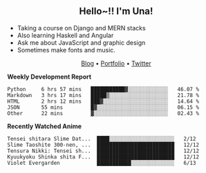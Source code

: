 <h2 align="center">
  Hello~!! I'm Una!
</h2>

- Taking a course on Django and MERN stacks
- Also learning Haskell and Angular
- Ask me about JavaScript and graphic design
- Sometimes make fonts and music.

<p align="center">
  <a href="https://anarchy.website/">Blog</a> &bull;
  <a href="https://una-ada.github.io/">Portfolio</a> &bull;
  <a href="https://twitter.com/unaxiii">Twitter</a>
</p>

**Weekly Development Report**

<!--START_SECTION:waka-->
```text
Python     6 hrs 57 mins   ███████████▓░░░░░░░░░░░░░   46.07 % 
Markdown   3 hrs 17 mins   █████▒░░░░░░░░░░░░░░░░░░░   21.78 % 
HTML       2 hrs 12 mins   ███▓░░░░░░░░░░░░░░░░░░░░░   14.64 % 
JSON       55 mins         █▓░░░░░░░░░░░░░░░░░░░░░░░   06.15 % 
Other      22 mins         ▓░░░░░░░░░░░░░░░░░░░░░░░░   02.43 % 
```
<!--END_SECTION:waka-->

**Recently Watched Anime**

<!-- RECENT-ANIME:START -->

    Tensei shitara Slime Dat...  ████░░░░░░░░░░░░░░░░░░░░░   2/12
    Slime Taoshite 300-nen, ...  █████████████████████████   12/12
    Tensura Nikki: Tensei sh...  █████████████████████████   12/12
    Kyuukyoku Shinka shita F...  █████████████████████████   12/12
    Violet Evergarden            ███████████░░░░░░░░░░░░░░   6/13
<!-- RECENT-ANIME:END -->
